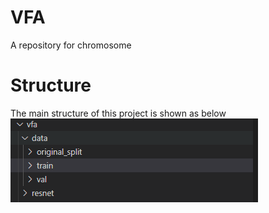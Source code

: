 # VFA
A repository for chromosome

# Structure
The main structure of this project is shown as below  
![image](https://github.com/EddieAy/VFA/blob/main/img/structure.png)

